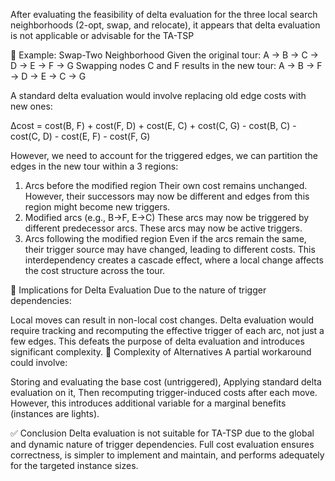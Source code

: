 After evaluating the feasibility of delta evaluation for the three local search neighborhoods (2-opt, swap, and relocate), it appears that delta evaluation is not applicable or advisable for the TA-TSP

🧪 Example: Swap-Two Neighborhood
Given the original tour: A → B → C → D → E → F → G
Swapping nodes C and F results in the new tour: A → B → F → D → E → C → G

A standard delta evaluation would involve replacing old edge costs with new ones:

Δcost = cost(B, F) + cost(F, D) + cost(E, C) + cost(C, G) - cost(B, C) - cost(C, D) - cost(E, F) - cost(F, G)

However, we need to account for the triggered edges, we can partition the edges in the new tour within a 3 regions:

1. Arcs before the modified region
Their own cost remains unchanged.
However, their successors may now be different and edges from this region might become new triggers.
2. Modified arcs (e.g., B→F, E→C)
These arcs may now be triggered by different predecessor arcs.
These arcs may now be active triggers.
3. Arcs following the modified region
Even if the arcs remain the same, their trigger source may have changed, leading to different costs.
This interdependency creates a cascade effect, where a local change affects the cost structure across the tour.

🧮 Implications for Delta Evaluation
Due to the nature of trigger dependencies:

Local moves can result in non-local cost changes.
Delta evaluation would require tracking and recomputing the effective trigger of each arc, not just a few edges.
This defeats the purpose of delta evaluation and introduces significant complexity.
🚫 Complexity of Alternatives
A partial workaround could involve:

Storing and evaluating the base cost (untriggered),
Applying standard delta evaluation on it,
Then recomputing trigger-induced costs after each move.
However, this introduces additional variable for a marginal benefits (instances are lights).

✅ Conclusion
Delta evaluation is not suitable for TA-TSP due to the global and dynamic nature of trigger dependencies. Full cost evaluation ensures correctness, is simpler to implement and maintain, and performs adequately for the targeted instance sizes.